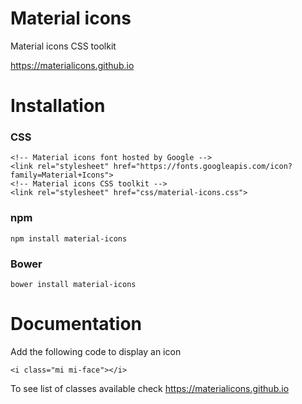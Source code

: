 # Material icons
Material icons CSS toolkit

https://materialicons.github.io

# Installation

### CSS
```
<!-- Material icons font hosted by Google -->
<link rel="stylesheet" href="https://fonts.googleapis.com/icon?family=Material+Icons">
<!-- Material icons CSS toolkit -->
<link rel="stylesheet" href="css/material-icons.css">
```

### npm
```
npm install material-icons
```

### Bower
```
bower install material-icons
```
# Documentation
Add the following code to display an icon
```
<i class="mi mi-face"></i>
```
To see list of classes available check https://materialicons.github.io
